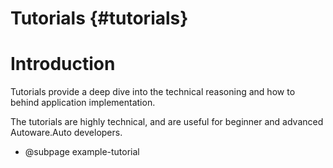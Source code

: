 Tutorials {#tutorials}
=========

# Introduction

Tutorials provide a deep dive into the technical reasoning and
how to behind application implementation.

The tutorials are highly technical, and are useful for beginner
and advanced Autoware.Auto developers.

- @subpage example-tutorial
